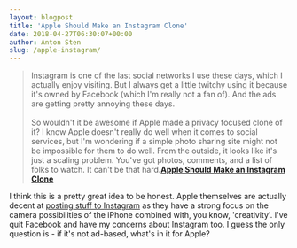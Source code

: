 ```yaml
---
layout: blogpost
title: 'Apple Should Make an Instagram Clone'
date: 2018-04-27T06:30:07+00:00
author: Anton Sten
slug: /apple-instagram/
---
```


>Instagram is one of the last social networks I use these days, which I actually enjoy visiting. But I always get a little twitchy using it because it's owned by Facebook (which I'm really not a fan of). And the ads are getting pretty annoying these days.
<br /><br />
So wouldn't it be awesome if Apple made a privacy focused clone of it? I know Apple doesn't really do well when it comes to social services, but I'm wondering if a simple photo sharing site might not be impossible for them to do well. From the outside, it looks like it's just a scaling problem. You've got photos, comments, and a list of folks to watch. It can't be that hard.**[Apple Should Make an Instagram Clone](http://shapeof.com/archives/2018/4/apple_instagram_clone.html)**

I think this is a pretty great idea to be honest. Apple themselves are actually decent at [posting stuff to Instagram](https://www.instagram.com/apple/) as they have a strong focus on the camera possibilities of the iPhone combined with, you know, 'creativity'. I've quit Facebook and have my concerns about Instagram too. I guess the only question is - if it's not ad-based, what's in it for Apple? 
